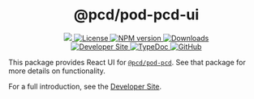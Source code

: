 <p align="center">
    <h1 align="center">
        @pcd/pod-pcd-ui
    </h1>
</p>

<p align="center">
    <a href="https://github.com/proofcarryingdata">
        <img src="https://img.shields.io/badge/project-PCD-blue.svg?style=flat-square">
    </a>
    <a href="https://github.com/proofcarryingdata/zupass/blob/main/packages/ui/pod-pcd-ui/LICENSE">
        <img alt="License" src="https://img.shields.io/badge/license-GPL--3.0-green.svg?style=flat-square">
    </a>
    <a href="https://www.npmjs.com/package/@pcd/pod-pcd-ui">
        <img alt="NPM version" src="https://img.shields.io/npm/v/@pcd/pod-pcd?style=flat-square" />
    </a>
    <a href="https://npmjs.org/package/@pcd/pod-pcd-ui">
        <img alt="Downloads" src="https://img.shields.io/npm/dm/@pcd/pod-pcd-ui.svg?style=flat-square" />
    </a>
<br>
    <a href="https://zupass.org/pod-developers">
        <img alt="Developer Site" src="https://img.shields.io/badge/Developer_Site-green.svg?style=flat-square">
    </a>
    <a href="https://docs.pcd.team/modules/_pcd_pod_pcd_ui.html">
        <img alt="TypeDoc" src="https://img.shields.io/badge/TypeDoc-purple.svg?style=flat-square">
    </a>
    <a href="https://github.com/proofcarryingdata/zupass/tree/main/packages/ui/pod-pcd-ui">
        <img alt="GitHub" src="https://img.shields.io/badge/GitHub-grey.svg?style=flat-square">
    </a>
</p>

This package provides React UI for
[`@pcd/pod-pcd`](https://github.com/proofcarryingdata/zupass/tree/main/packages/pcd/pod-pcd).
See that package for more details on functionality.

For a full introduction, see the [Developer Site](https://zupass.org/pod-developers).
